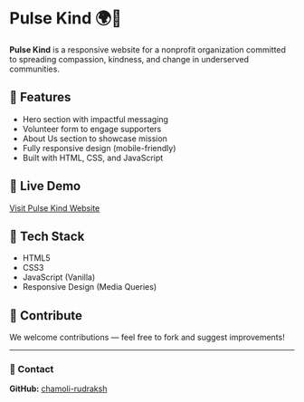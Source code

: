 # Pulse Kind 🌍💛

**Pulse Kind** is a responsive website for a nonprofit organization committed to spreading compassion, kindness, and change in underserved communities.

## 🌟 Features

- Hero section with impactful messaging
- Volunteer form to engage supporters
- About Us section to showcase mission
- Fully responsive design (mobile-friendly)
- Built with HTML, CSS, and JavaScript

## 📸 Live Demo

[Visit Pulse Kind Website](https://chamoli-rudraksh.github.io/ngo-website/)

## 🚀 Tech Stack

- HTML5
- CSS3
- JavaScript (Vanilla)
- Responsive Design (Media Queries)

## 🙌 Contribute

We welcome contributions — feel free to fork and suggest improvements!

---

### 💌 Contact

 
**GitHub:** [chamoli-rudraksh](https://github.com/chamoli-rudraksh)
